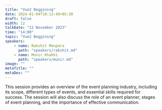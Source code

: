 ```yaml
---
title: "Vue2 Beggining"
date: 2024-01-04T18:13:49+05:30
draft: false
width: 12
talkDate: "12 November 2023"
time: "14:00"
topic: "Vue2 Beggining"
speakers:
    - name: Rakshit Menpara
      path: "speakers/rakshit.md"
    - name: Munir Khakhi
      path: "speakers/munir.md"
image: ""
metaTitle: ""
metaDes: ""
---
```


This session provides an overview of the event planning industry, including   its scope, different types of events, and essential skills required for success. The session will also discuss the role of an event planner, stages of event planning, and the importance of effective communication.

